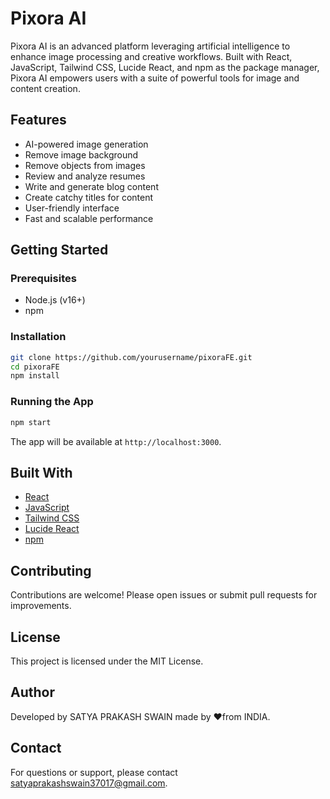 # Pixora AI

Pixora AI is an advanced platform leveraging artificial intelligence to enhance image processing and creative workflows. Built with React, JavaScript, Tailwind CSS, Lucide React, and npm as the package manager, Pixora AI empowers users with a suite of powerful tools for image and content creation.

## Features

- AI-powered image generation
- Remove image background
- Remove objects from images
- Review and analyze resumes
- Write and generate blog content
- Create catchy titles for content
- User-friendly interface
- Fast and scalable performance

## Getting Started

### Prerequisites

- Node.js (v16+)
- npm

### Installation

```bash
git clone https://github.com/yourusername/pixoraFE.git
cd pixoraFE
npm install
```

### Running the App

```bash
npm start
```

The app will be available at `http://localhost:3000`.

## Built With

- [React](https://react.dev/)
- [JavaScript](https://developer.mozilla.org/en-US/docs/Web/JavaScript)
- [Tailwind CSS](https://tailwindcss.com/)
- [Lucide React](https://lucide.dev/)
- [npm](https://www.npmjs.com/)

## Contributing

Contributions are welcome! Please open issues or submit pull requests for improvements.

## License

This project is licensed under the MIT License.

## Author

Developed by SATYA PRAKASH SWAIN made by ❤️from INDIA.

## Contact

For questions or support, please contact [satyaprakashswain37017@gmail.com](mailto:satyaprakashswain37017@gmail.com).